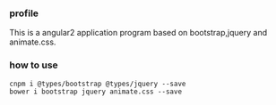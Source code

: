 ### profile
This is a angular2 application program based on bootstrap,jquery and animate.css.
### how to use
```
cnpm i @types/bootstrap @types/jquery --save
bower i bootstrap jquery animate.css --save
```

